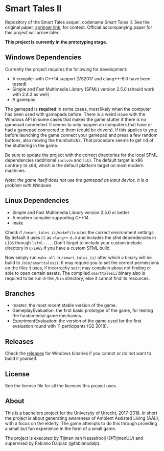 # Smart Tales II
Repository of the Smart Tales sequel, codename Smart Tales II. See the original paper, [springer link](https://link.springer.com/content/pdf/10.1007/978-3-319-26005-1_13.pdf), for context. Official accompanying paper for this project will arrive later.

**This project is currently in the prototyping stage.**

## Windows Dependencies
Currently the project requires the following for development:
- A compiler with C++14 support (VS2017 and clang++-6.0 have been tested)
- Simple and Fast Multimedia Library (SFML) version 2.5.0 (should work with 2.4.2 as well)
- A gamepad

The gamepad is **required** in some cases, most likely when the computer has been used with gamepads before. There is a weird issue with the Windows API in some cases that makes the game stutter if there is no gamepad connected. It seems to only happen on computers that have or had a gamepad connected to them (could be drivers). If this applies to you; before launching the game connect your gamepad and press a few random buttons, also moving the thumbsticks. That procedure seems to get rid of the stuttering in the game.

Be sure to update the project with the correct directories for the local SFML dependencies (additional `include` and `lib`). The default target is x86 contrary to x64, which is the default platform target on most modern machines.

*Note: the game itself does not use the gamepad as input device, it is a problem with Windows*

## Linux Dependencies
- Simple and Fast Multimedia Library version 2.5.0 or better
- A modern compiler supporting C++14
- make

Check if `/smart_tales_ii/makefile` uses the correct environment settings. By default it uses `CC` as `clang++-6.0` and includes the sfml dependencies in `LIBS` through `lsfml-...`. Don't forget to include your custom include directory in `CFLAGS` if you have a custom SFML build.

Now simply run `make all` in `/smart_tales_ii/` after which a binary will be build to `/bin/smarttalesii`. It may require you to set the correct permissions on the files it uses, if incorrectly set it may complain about not finding or able to open certain assets. The compiled `smarttalesii` binary also is required to be run in the `/bin` directory, else it cannot find its resources.

## Branches
- master: the most recent stable version of the game.
- GameplayEvaluation: the first basic prototype of the game, for testing the fundamental game mechanics.
- ExperimentEvaluation: the version of the game used for the first evaluation round with 11 participants (Q2 2018).

## Releases
Check the [releases](https://github.com/TijmenUU/smarttalesii/releases) for Windows binaries if you cannot or do not want to build it yourself.

## License
See the license file for all the licenses this project uses.

## About
This is a bachelors project for the University of Utrecht, 2017-2018. In short the project is about generating awareness of Ambient Assisted Living (AAL), with a focus on the elderly. The game attempts to do this through providing a small but fun experience in the form of a small game.

The project is executed by Tijmen van Nesselrooij (@TijmenUU) and supervised by Fabiano Dalpiaz (@fabianodalp).

